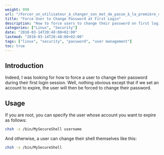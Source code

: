 ```yaml
---
weight: 999
url: "/Forcer_un_utilisateur_à_changer_son_mot_de_passe_à_la_première_connexion/"
title: "Force User to Change Password at First Login"
description: "How to force users to change their password on first login by setting account expiration"
categories: ["Linux", "Security"]
date: "2010-03-14T20:48:00+02:00"
lastmod: "2010-03-14T20:48:00+02:00"
tags: ["linux", "security", "password", "user management"]
toc: true
---
```


## Introduction

Indeed, I was looking for how to force a user to change their password during their first login session. Well, nothing obvious except that if we set an account to expire, the user will then be forced to change their password.

## Usage

If you are root, you can specify the user whose account you want to expire as follows:

```bash
chsh -s /bin/MySecureShell username
```

And otherwise, a user can change their shell themselves like this:

```bash
chsh -s /bin/MySecureShell
```
